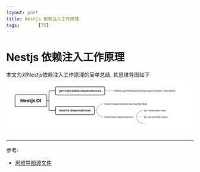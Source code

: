 ```yaml
---
layout: post
title: Nestjs 依赖注入工作原理
tags:       [TS]
---
```


# Nestjs 依赖注入工作原理
本文为对Nestjs依赖注入工作原理的简单总结, 其思维导图如下
![Nestjs依赖注入工作原理](https://raw.githubusercontent.com/jituanlin/public-docs/master/public-mindmaps/Nestjs%20DI.png?raw=true)

--- 
参考:
- [思维导图源文件](https://github.com/jituanlin/public-docs/blob/master/public-mindmaps//Nestjs%20DI.xmind)
